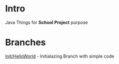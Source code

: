 # Intro
Java Things for **School Project** purpose
# Branches
[Init/HelloWorld](https://github.com/czakk/java-things/tree/Init/HelloWorld) - Initialazing Branch with simple code
